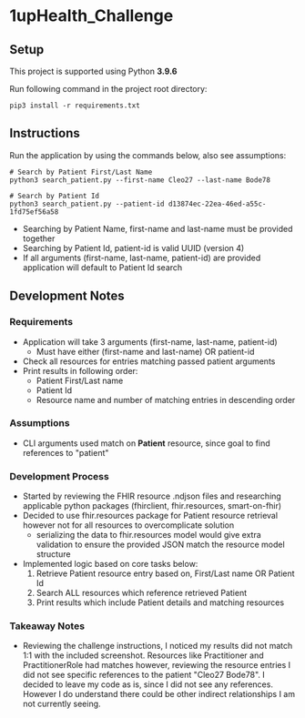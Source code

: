 # 1upHealth_Challenge
## Setup
This project is supported using Python **3.9.6**

Run following command in the project root directory:
```
pip3 install -r requirements.txt
```
## Instructions
Run the application by using the commands below, also see assumptions:
```
# Search by Patient First/Last Name
python3 search_patient.py --first-name Cleo27 --last-name Bode78

# Search by Patient Id
python3 search_patient.py --patient-id d13874ec-22ea-46ed-a55c-1fd75ef56a58
```    
* Searching by Patient Name, first-name and last-name must be provided together
* Searching by Patient Id, patient-id is valid UUID (version 4)
* If all arguments (first-name, last-name, patient-id) are provided application will default to Patient Id search

## Development Notes
### Requirements
* Application will take 3 arguments (first-name, last-name, patient-id)
    * Must have either (first-name and last-name) OR patient-id
* Check all resources for entries matching passed patient arguments
* Print results in following order:
    * Patient First/Last name
    * Patient Id
    * Resource name and number of matching entries in descending order
### Assumptions
* CLI arguments used match on **Patient** resource, since goal to find references to "patient"

### Development Process
* Started by reviewing the FHIR resource .ndjson files and researching applicable python packages (fhirclient, fhir.resources, smart-on-fhir)
* Decided to use fhir.resources package for Patient resource retrieval however not for all resources to overcomplicate solution
    * serializing the data to fhir.resources model would give extra validation to ensure the provided JSON match the resource model structure
* Implemented logic based on core tasks below:
    1. Retrieve Patient resource entry based on, First/Last name OR Patient Id
    2. Search ALL resources which reference retrieved Patient
    3. Print results which include Patient details and matching resources

### Takeaway Notes
* Reviewing the challenge instructions, I noticed my results did not match 1:1 with the included screenshot. Resources like Practitioner and PractitionerRole had matches however, reviewing the resource entries I did not see specific references to the patient "Cleo27 Bode78". I decided to leave my code as is, since I did not see any references. However I do understand there could be other indirect relationships I am not currently seeing.

